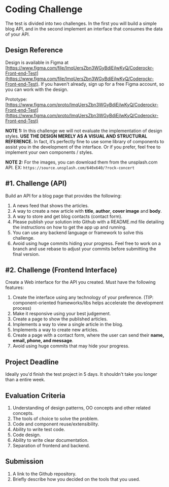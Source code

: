 Coding Challenge
================
The test is divided into two challenges. In the first you will build a simple blog API, and in the second implement an interface that consumes the data of your API.

## Design Reference

Design is available in Figma at [https://www.figma.com/file/ImqUersZbn3WGyBdiEjlwKyQ/Coderockr-Front-end-Test](https://www.figma.com/file/ImqUersZbn3WGyBdiEjlwKyQ/Coderockr-Front-end-Test). If you haven't already, sign up for a free Figma account, so you can work with the design.

Prototype: [https://www.figma.com/proto/ImqUersZbn3WGyBdiEjlwKyQ/Coderockr-Front-end-Test](https://www.figma.com/proto/ImqUersZbn3WGyBdiEjlwKyQ/Coderockr-Front-end-Test)

__NOTE 1:__ In this challenge we will not evaluate the implementation of design styles. __USE THE DESIGN MERELY AS A VISUAL AND STRUCTURAL REFERENCE.__ In fact, it’s perfectly fine to use some library of components to assist you in the development of the interface. Or if you prefer, feel free to implement your own components / styles.

__NOTE 2:__ For the images, you can download them from the unsplash.com API. EX: ```https://source.unsplash.com/640x640/?rock-concert```


#1. Challenge (API)
------------------

Build an API for a blog page that provides the following:

1. A news feed that shows the articles.
2. A way to create a new article with **title**, **author**, **cover image** and **body**.
3. A way to store and get blog contacts (contact form).
4. Please publish your solution into Github with a README.md file detailing the instructions on how to get the app up and running.
5. You can use any backend language or framework to solve this challenge.
6. Avoid using huge commits hiding your progress. Feel free to work on a branch and use rebase to adjust your commits before submitting the final version.

#2. Challenge (Frontend Interface)
------------------

Create a Web interface for the API you created. Must have the following features:

1. Create the interface using any technology of your preference. (TIP: component-oriented frameworks/libs helps accelerate the development process)
2. Make it responsive using your best judgement.
1. Create a page to show the published articles.
2. Implements a way to view a single article in the blog.
3. Implements a way to create new articles.
4. Create a page with a contact form, where the user can send their __name, email, phone, and message__.
6. Avoid using huge commits that may hide your progress.

Project Deadline
---------------

Ideally you'd finish the test project in 5 days. It shouldn't take you longer than a entire week.

Evaluation Criteria
------------------

1. Understanding of design patterns, OO concepts and other related concepts.
2. The tools of choice to solve the problem.
3. Code and component reuse/extensibility.
4. Ability to write test code.
5. Code design.
6. Ability to write clear documentation.
7. Separation of frontend and backend.

Submission
----------

1. A link to the Github repository.
2. Briefly describe how you decided on the tools that you used.
